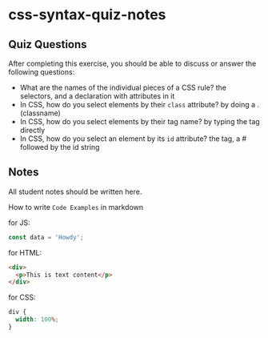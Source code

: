 # css-syntax-quiz-notes

## Quiz Questions

After completing this exercise, you should be able to discuss or answer the following questions:

- What are the names of the individual pieces of a CSS rule?
  the selectors, and a declaration with attributes in it
- In CSS, how do you select elements by their `class` attribute?
  by doing a .(classname)
- In CSS, how do you select elements by their tag name?
  by typing the tag directly
- In CSS, how do you select an element by its `id` attribute?
  the tag, a # followed by the id string

## Notes

All student notes should be written here.

How to write `Code Examples` in markdown

for JS:

```javascript
const data = 'Howdy';
```

for HTML:

```html
<div>
  <p>This is text content</p>
</div>
```

for CSS:

```css
div {
  width: 100%;
}
```
